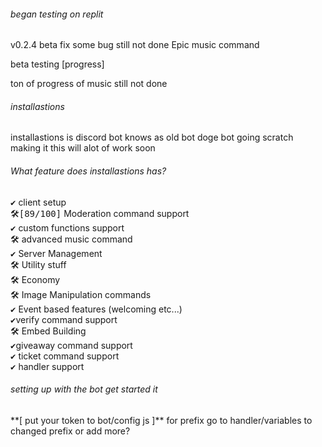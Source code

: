 <h6>began testing on replit</h6>
v0.2.4 beta 
fix some bug still not done
Epic music command

beta testing [progress]


ton of progress of music still not done 
<h6>installastions</h6> 
installastions is discord bot knows as old bot doge bot going scratch making it
this will alot of work soon

<h6>What feature does installastions has?</h6>
<kbd>✔</kbd> client setup<br>
<kbd>🛠️[89/100]</kbd> Moderation command support<br>
<kbd>✔</kbd> custom functions support <br>
<kbd>🛠️</kbd> advanced music command <br>
<kbd>✔</kbd> Server Management<br>
<kbd>🛠️</kbd> Utility stuff<br>
<kbd>🛠️</kbd> Economy<br>
<kbd>🛠️</kbd> Image Manipulation commands<br>
<kbd>✔</kbd> Event based features (welcoming etc...)<br>
<kbd>✔</kbd>verify command support<br>
<kbd>🛠️</kbd> Embed Building<br>
<kbd>✔</kbd>giveaway command support<br>
<kbd>✔</kbd> ticket command support<br>
<kbd>✔</kbd> handler support
</p>
<h6>setting up with the bot get started it</h6>  
**[ put your token to bot/config
js ]**
for prefix go to handler/variables to changed prefix or add more?




